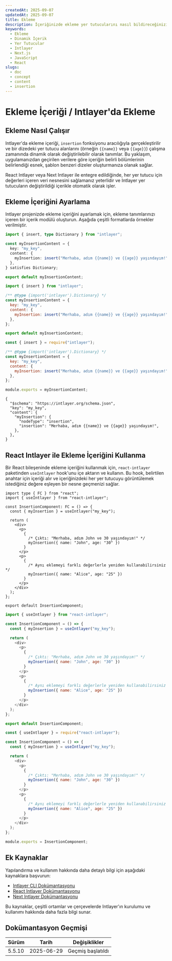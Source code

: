 ```yaml
---
createdAt: 2025-09-07
updatedAt: 2025-09-07
title: Ekleme
description: İçeriğinizde ekleme yer tutucularını nasıl bildireceğinizi ve kullanacağınızı öğrenin. Bu dokümantasyon, önceden tanımlanmış içerik yapıları içinde değerleri dinamik olarak ekleme adımlarında size rehberlik eder.
keywords:
  - Ekleme
  - Dinamik İçerik
  - Yer Tutucular
  - Intlayer
  - Next.js
  - JavaScript
  - React
slugs:
  - doc
  - concept
  - content
  - insertion
---
```


# Ekleme İçeriği / Intlayer'da Ekleme

## Ekleme Nasıl Çalışır

Intlayer'da ekleme içeriği, `insertion` fonksiyonu aracılığıyla gerçekleştirilir ve bir dizedeki yer tutucu alanlarını (örneğin `{{name}}` veya `{{age}}`) çalışma zamanında dinamik olarak değiştirilebilir olarak tanımlar. Bu yaklaşım, uygulamanızdan geçirilen verilere göre içeriğin belirli bölümlerinin belirlendiği esnek, şablon benzeri dizeler oluşturmanıza olanak sağlar.

React Intlayer veya Next Intlayer ile entegre edildiğinde, her yer tutucu için değerleri içeren veri nesnesini sağlamanız yeterlidir ve Intlayer yer tutucuların değiştirildiği içerikle otomatik olarak işler.

## Ekleme İçeriğini Ayarlama

Intlayer projenizde ekleme içeriğini ayarlamak için, ekleme tanımlarınızı içeren bir içerik modülü oluşturun. Aşağıda çeşitli formatlarda örnekler verilmiştir.

```typescript fileName="**/*.content.ts" contentDeclarationFormat="typescript"
import { insert, type Dictionary } from "intlayer";

const myInsertionContent = {
  key: "my_key",
  content: {
    myInsertion: insert("Merhaba, adım {{name}} ve {{age}} yaşındayım!"),
  },
} satisfies Dictionary;

export default myInsertionContent;
```

```javascript fileName="**/*.content.mjs" contentDeclarationFormat="esm"
import { insert } from "intlayer";

/** @type {import('intlayer').Dictionary} */
const myInsertionContent = {
  key: "my_key",
  content: {
    myInsertion: insert("Merhaba, adım {{name}} ve {{age}} yaşındayım!"),
  },
};

export default myInsertionContent;
```

```javascript fileName="**/*.content.cjs" contentDeclarationFormat="commonjs"
const { insert } = require("intlayer");

/** @type {import('intlayer').Dictionary} */
const myInsertionContent = {
  key: "my_key",
  content: {
    myInsertion: insert("Merhaba, adım {{name}} ve {{age}} yaşındayım!"),
  },
};

module.exports = myInsertionContent;
```

```json5 fileName="**/*.content.json" contentDeclarationFormat="json"
{
  "$schema": "https://intlayer.org/schema.json",
  "key": "my_key",
  "content": {
    "myInsertion": {
      "nodeType": "insertion",
      "insertion": "Merhaba, adım {{name}} ve {{age}} yaşındayım!",
    },
  },
}
```

## React Intlayer ile Ekleme İçeriğini Kullanma

Bir React bileşeninde ekleme içeriğini kullanmak için, `react-intlayer` paketinden `useIntlayer` hook'unu içe aktarın ve kullanın. Bu hook, belirtilen anahtar için içeriği alır ve içeriğinizdeki her yer tutucuyu görüntülemek istediğiniz değere eşleyen bir nesne geçmenizi sağlar.

```tsx fileName="**/*.tsx" codeFormat="typescript"
import type { FC } from "react";
import { useIntlayer } from "react-intlayer";

const InsertionComponent: FC = () => {
  const { myInsertion } = useIntlayer("my_key");

  return (
    <div>
      <p>
        {
          /* Çıktı: "Merhaba, adım John ve 30 yaşındayım!" */
          myInsertion({ name: "John", age: "30" })
        }
      </p>
      <p>
        {
          /* Aynı eklemeyi farklı değerlerle yeniden kullanabilirsiniz */
          myInsertion({ name: "Alice", age: "25" })
        }
      </p>
    </div>
  );
};

export default InsertionComponent;
```

```javascript fileName="**/*.mjx" codeFormat="esm"
import { useIntlayer } from "react-intlayer";

const InsertionComponent = () => {
  const { myInsertion } = useIntlayer("my_key");

  return (
    <div>
      <p>
        {
          /* Çıktı: "Merhaba, adım John ve 30 yaşındayım!" */
          myInsertion({ name: "John", age: "30" })
        }
      </p>
      <p>
        {
          /* Aynı eklemeyi farklı değerlerle yeniden kullanabilirsiniz */
          myInsertion({ name: "Alice", age: "25" })
        }
      </p>
    </div>
  );
};

export default InsertionComponent;
```

```javascript fileName="**/*.cjs" codeFormat="commonjs"
const { useIntlayer } = require("react-intlayer");

const InsertionComponent = () => {
  const { myInsertion } = useIntlayer("my_key");

  return (
    <div>
      <p>
        {
          /* Çıktı: "Merhaba, adım John ve 30 yaşındayım!" */
          myInsertion({ name: "John", age: "30" })
        }
      </p>
      <p>
        {
          /* Aynı eklemeyi farklı değerlerle yeniden kullanabilirsiniz */
          myInsertion({ name: "Alice", age: "25" })
        }
      </p>
    </div>
  );
};

module.exports = InsertionComponent;
```

## Ek Kaynaklar

Yapılandırma ve kullanım hakkında daha detaylı bilgi için aşağıdaki kaynaklara başvurun:

- [Intlayer CLI Dokümantasyonu](https://github.com/aymericzip/intlayer/blob/main/docs/docs/en/intlayer_cli.md)
- [React Intlayer Dokümantasyonu](https://github.com/aymericzip/intlayer/blob/main/docs/docs/en/intlayer_with_create_react_app.md)
- [Next Intlayer Dokümantasyonu](https://github.com/aymericzip/intlayer/blob/main/docs/docs/en/intlayer_with_nextjs_15.md)

Bu kaynaklar, çeşitli ortamlar ve çerçevelerde Intlayer'ın kurulumu ve kullanımı hakkında daha fazla bilgi sunar.

## Dokümantasyon Geçmişi

| Sürüm  | Tarih      | Değişiklikler     |
| ------ | ---------- | ----------------- |
| 5.5.10 | 2025-06-29 | Geçmiş başlatıldı |

```

```
